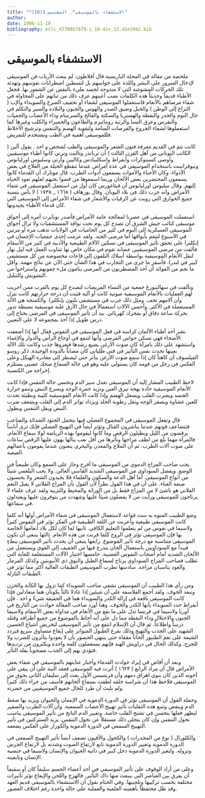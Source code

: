 ```yaml
---
title: "*الاستشفاء بالموسيقى*. المقتبس 1(10)"
author: 
date: 1906-11-18
bibliography: oclc_4770057679-i_10-div_13.d1e1942.bib
---
```




#  الاستشفاء بالموسيقى 

 ملخصة من مقالة في  المجلة  الباريسية 
 قال أفلاطون: لم يبعث الأرباب فن الموسيقى لإدخال السرور على البشر واللذة على حواسهم بل لتسطين اضطرابات نفوسهم وتهدئة تلك الحركات المشوشة التي لا مندوحة لجسد مليء بالنقص عن الشعور بها. فجعل الأطباء قديماً وحديثاً هذه الكلمات نصب أعينهم عرف ذلك من ثباتهم على المحاولة في شفاء مرضاهم بالأنغام فاستعملوا الموسيقى لشفاء أو تخفيف الصرع والسويداء والإب ( النزاع إلى الوطن ) والخبل وضيق الصدر والهوس والجنون والبلادة والسير والتكلم في حال النوم والخدر والنقطة والهستريا والسكتة والفالج والسرسام وداء الأعصاب والحميات والنقرس وعرق النسا والرثية روماتيزم والطاعون والحميراء والكلب وغيرها كما استعملوها لشفاء الجروح والقرصات السامة ولتقوية الهضم والتنفس وترشيح الأخلاط فللموسيقى أهمية في الطب وتستخدم للتمريض. 

 كانت تتم في القديم معرفة فنون الشعر والموسيقى والطب لشخص و  احد  . يقول ألين ( الكاتب اليوناني من أهل القرن الثالث ) أن ترباندر وتاليت وترتي كانوا أطباء موسيقيين وأوصى كسينوكرات وأبقراط واسكلبيادس وكاليين وأرتي وسليوس اورليانوس وتيوفراست باستخدام الموسيقى في عدة أمراض عندما تنقطع الحيلة من العلاج في بعض الأدواء. وكان الأحياء والأموات يسمعون أدوات الطرب. قال مونارك أن القدماء كانوا يسمعون المحتضرين بعض الألحان وربما اسمعوها من قضوا نحبهم لعلهم تعود الحياة إليهم. وقال سليوس اورليانوس أن فيثاغورس كان أول من استعمل الموسيقى في شفاء الأمراض وأنه جرب ذلك في بلاد اليونان. وقال بورهاف (  ١٦٦٨  _  ١٧٣٨  ) لا بأس بنسبة جميع الخوارق التي رويت   عن الرقيات والأشعار في شفاء الأمراض إلى الموسيقى التي كان قدماء الأطباء يجيدونها. 

 استعملت الموسيقى في عصرنا لمعالجة عامة الأمراض فأصدر بونابرت أمره إلى أجواق موسيقى كتائب جيش الشرق أن تصدح كل يوم تحت نوافذ المستشفيات ولا تزال أجواق الموسيقى العسكرية إلى اليوم في كثير من الحاميات في الولايات تذهب مرة أو مرتين في الأسبوع لتنغم بأبواقها أما مرضى الجند.   ولقد عزمت  إحدى  جمعيات الإحسان في إنكلترا على تحقق تأثير الموسيقى في تسكين الآلام الطبيعية والأدبية في كثير من الأسقام فألفت من مرضى الموسيقيين عصابة تقوم في مكان خاص بها تتناوب العمل فيه ليل نهار لنقل الأنغام الموسيقية بواسطة أسلاك التلفون إلى قاعات مخصوصة من كل مستشفى كبير في لندرا. فأسفر ما جرى من التجارب في هذا الشأن حتى الآن عن نتائج مهمة. وأقل ما نجم من الفوائد أن أخذ المضطربون من المرضى ينامون ملء جفونهم واستراحوا من التشويش والتبلبل. 

 وتألفت في سهالنبورغ جمعية من النساء المريضات لتصدح كل يوم بالقرب ممن أجريت لهم العمليات بالأنغام الموسيقية صوتية كانت أو آلية فثبت أن درجة حرارتهم كانت تنزل وأن آلامهم تخف. ومثل ذلك جرب في مستشفى بلتون بإنكلترا. والكمنجة هي الآلة المستعملة في الأكثر. وأحسن الآلات استعمالاً في حال الأرق علبة موسيقية بسيطة تدور بحركة ساعة دقاق أو بمحرك كهربائي. بيد أن تأثير الموسيقى في المرضى يحتاج إلى درس طويل إذا أخذ بمجموعه لا على التعيين. 

 نشر  أحد  أطباء الألمان كراسة في فعل الموسيقى في النفوس فقال أنها إذا أضعفت الأصحاء فهي تسكن حواس المرضى وأنها لتنفع في أوجاع الرأس والدوار والإغماء واستشهد على ذلك بامرأة كان صوت الأرغن يضيع رشدها فيعروها جذب وكانت تلك الآلة بعينها تحدث نفس التأثير في فتى طلياني كان مصاباً بالدودة الوحيدة. ذكر  روسو  الفيلسوف أن كاهناً كان إذا سمع صوت الأرغن يتأثر حتى ليضطر إلى مغادرة الهيكل وعلى العكس في رجل من قومه كان يستولي عليه وهو في حالة السماع ضحك عصبي يستلزم إخراجه من الكنسية. 

 لاحظ الطبيب المشار إليه أن الموسيقى تعدل سير الدم وتحسن حالة التنفس فإذا كانت الأنغام الموسيقية حادة بهجة تبرق العين وتزيد حمرة الوجه ويسرع النبض وتنمو حرارة الجسد ويضرب القلب ويسعل الهضم وإذا كانت الأنغام الموسيقية كئيبة وبطيئة تحدث للعين غشاوة ويصفر الوجه وتقل رطوبة الجلد ويزداد تواتر الدم إلى القلب ويضعف ضرب النبض ويقل التنفس ويطول.  

 قال وتفعل الموسيقى في المجموع العضلي فبها يتحمل الجنود الشدائد والمتاعب فتتضاعف   قوتهم عندما يباشرون القتال وتؤثر أيضاً في التهييج العضلي فإنك ترى أناساً يرقصون من الليل ويطيلون الرقص وما كانوا ليقوموا بهذه الرياضة لولا سماع الأنغام. فالمرأة مهما بلغ من لطف مزاجها وتأثرها من أقل تعب ينالها يهون عليها الرقص ساعات على صوت آلات الطرب. ثم أن الملاح والمعدن والبحري يتغنون عندما يقومون بأعمالهم الصعبة. 

 يحب صاحب المزاج الدموي من الموسيقى ما أفرح وجاز على السمع وكان طبيعياً في الوضع. ويفضل السوداوي من الموسيقى الشديد القاسي العالي. ولا يحب البلغمي شيئاً من أنواع الموسيقى. أما أهل الدعة والسكون والعلماء فلا يجيدون الشعر ولا يحسنون صنعة الغناء. على أن في هذا القول نظراً لأن القول بأن المزاج الفلاني لا يقبل النغم الفلاني هو ناشئ لا من المزاج فقط بل من الوراثة والمحيط والتربية ولقد عرف علماء لا يرتاحون للموسيقى ورأيت من لا يفضلون شيئاً عليها وشهدت من يتوفرون عليها ويعتدلون في سماعها. 

 وضع الطبيب المنوه به  ست  قواعد لاستعمال الموسيقى في شفاء الأمراض أولها أنه كلما كانت الموسيقى طبيعية وأعربت عن اللغة الطبيعية في الفكر تؤثر في النفوس كثيراً ولاسيما في نفوس من لم يتعلموا التعليم الكافي. ثانيها لما كان لكل بلاد أنغامها الخاصة بها فإن الموسيقى تؤثر في الروح كلما قربت من هذه الأنغام. ثالثها ينبغي أن تكون الموسيقى متناسبة مع درجة تأثير الموضوع. رابعها ينبغي أن يحدث تأثير الموسيقى ببطءٍ فيبدأ مع السوداويين باستعمال ألحان يتدرج فيها من الخفيف إلى القوي ويستعمل من الألحان الشديد أمام أصحاب النفوس الغضبية. خامسها اختيار الآلات المستعلمة للغاية التي تطلب فصاحب المزاج السوداوي يرتاح لسماع الطبل والبوق ذي الأنبوبتين وكذلك المزمار والعود يناسبان مزاجه. سادسها تطرب الموسيقى الطبقات العالية أكثر مما تؤثر في الطبقات النازلة. 

 ومن رأي هذا الطبيب أن الموسيقى تشفي صاحب السويداء كما تزول بها الكآبة والحزن وتبعد الخوف. ولقد أجمع الفلاسفة على أن شيئين إذا عادلا ثالثاً يكونان هما متعادلين فإذا كانت الموسيقى نافعة في إزالة الكدر والسويداء هما في الحقيقة شيءٌ و  احد  . فإن أبقراط حدد السويداء بأنها الكدر والخوف.   وهنا أورد صاحب المقالة حوادث من التاريخ في أوربا ولاسيما في فرنسا تدل على ما نفع من الأنغام في مداواة بعض الأسقام ولاسيما الجنون والاختلال وداء النقطة مما دل على أنه أحاط بالموضوع من جميع أطرافه وقتله درساً واطلاعاً. ثم قال أن الإسلام انتفع من تأثير   الموسيقى لتحريض أشياع الحسين الشهيد على الجذب والتهيج وذلك بقرع الطبول المتواتر على إيقاع متساوق سريع فيردد الشيعة على نغم الطنبور ألحاناً مقفاة حتى ينتهي الحضور بأن لا يعودوا يتأثرون للضرب ولا للجرح. وكذلك الحال في دراويش الهند فإنهم يستعملون كلمة واحدة ويكثرون من ترديدها فتؤدي بهم إلى الجذب مصحوباً بقلة التأثر. 

 وبعد أن أفاض في إيراد حوادث القدماء وأخبار عنايتهم بالموسيقى في شفاء بعض الأمراض قال أن مراد الرابع ( ١٦٢٣ ) أثرت فيه الموسيقى فعقد النية على أن يبقي على أخوته الذين كان ينوي اهراق دمهم وأن فرنسيس الأول بعث إلى سليمان الثاني بجوق من الموسيقى فلاحظ هذا أن شراسة خلقه لطفت بسماع ألحانهم فأسف من جراء ذلك كثيراً ولم يلبث أن طرد للحال جميع الموسيقيين من حضرته. 

 وجملة القول أن الموسيقى تؤثر في الدورة الدموية في الإنسان والحيوان ويزيد بها ضغط الدم وينقص وتتبع هذه التقلبات تأثير تهييج الأعصاب السمعية. وأن آلات الطرب والصفير ليظهر فعلها بتحسن في تشنج القلب خاصة. وتغيير الدم الناتج من تأثير الموسيقى يناسب تحول التنفس وإن كان يتجلى ذلك مستقلاً عن تحول التنفس. يزيد الستركنين في تأثير التهييج السمعي في الدورة الدموية والكورار على العكس يضعفه. 

 والكلورال ( نوع من المخدرات ) والكحول والأفيون تضعف أيضاً تأثير التهييج السمعي في الدورة الدموية وتغيير الدورة الدموية تابع لارتفاع الصوت وشدته بل لارتفاع الجرس ونزوله. ولتغير الدورة الدموية دخل كبير في ذاتية الحيوان والإنسان ولاسيما في جنسية الإنسان وتابعيته. 

 وعلى من أراد الوقوف على تأثير الموسيقى في  أحد  أعضاء الجسم سليماً كان أو سقيماً أن يفرق بين العناصر التي ينبعث منها ذاك التأثير. فالهزج واللحن والإيقاع تؤثر تأثيرات مختلفة بحسب تركيبها وتلحينها. وفي الختام نقول أن الاستشفاء بالموسيقى قديم العهد وقد ظل محتفظاً بأهميته العلمية والعملية على حالة واحدة رغم اختلاف العصور.  
